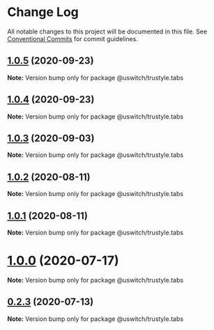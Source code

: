# Change Log

All notable changes to this project will be documented in this file.
See [Conventional Commits](https://conventionalcommits.org) for commit guidelines.

## [1.0.5](https://github.com/uswitch/trustyle/compare/@uswitch/trustyle.tabs@1.0.4...@uswitch/trustyle.tabs@1.0.5) (2020-09-23)

**Note:** Version bump only for package @uswitch/trustyle.tabs





## [1.0.4](https://github.com/uswitch/trustyle/compare/@uswitch/trustyle.tabs@1.0.3...@uswitch/trustyle.tabs@1.0.4) (2020-09-23)

**Note:** Version bump only for package @uswitch/trustyle.tabs





## [1.0.3](https://github.com/uswitch/trustyle/compare/@uswitch/trustyle.tabs@1.0.2...@uswitch/trustyle.tabs@1.0.3) (2020-09-03)

**Note:** Version bump only for package @uswitch/trustyle.tabs





## [1.0.2](https://github.com/uswitch/trustyle/compare/@uswitch/trustyle.tabs@1.0.1...@uswitch/trustyle.tabs@1.0.2) (2020-08-11)

**Note:** Version bump only for package @uswitch/trustyle.tabs





## [1.0.1](https://github.com/uswitch/trustyle/compare/@uswitch/trustyle.tabs@1.0.0...@uswitch/trustyle.tabs@1.0.1) (2020-08-11)

**Note:** Version bump only for package @uswitch/trustyle.tabs





# [1.0.0](https://github.com/uswitch/trustyle/compare/@uswitch/trustyle.tabs@0.2.3...@uswitch/trustyle.tabs@1.0.0) (2020-07-17)

**Note:** Version bump only for package @uswitch/trustyle.tabs





## [0.2.3](https://github.com/uswitch/trustyle/compare/@uswitch/trustyle.tabs@0.2.2...@uswitch/trustyle.tabs@0.2.3) (2020-07-13)

**Note:** Version bump only for package @uswitch/trustyle.tabs
